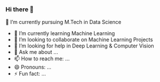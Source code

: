 ### Hi there 👋

🔭 I’m currently pursuing  M.Tech in Data Science
- 🌱 I’m currently learning Machine Learning 
- 👯 I’m looking to collaborate on Machine Learning Projects
- 🤔 I’m looking for help in Deep Learning & Computer Vision
- 💬 Ask me about ...
- 📫 How to reach me: ...
- 😄 Pronouns: ...
- ⚡ Fun fact: ...
